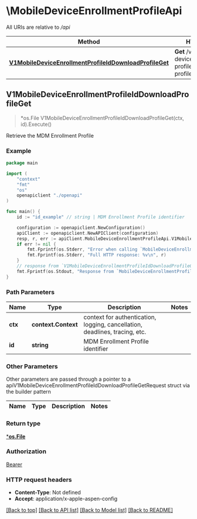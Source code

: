 # \MobileDeviceEnrollmentProfileApi

All URIs are relative to */api*

Method | HTTP request | Description
------------- | ------------- | -------------
[**V1MobileDeviceEnrollmentProfileIdDownloadProfileGet**](MobileDeviceEnrollmentProfileApi.md#V1MobileDeviceEnrollmentProfileIdDownloadProfileGet) | **Get** /v1/mobile-device-enrollment-profile/{id}/download-profile | Retrieve the MDM Enrollment Profile 



## V1MobileDeviceEnrollmentProfileIdDownloadProfileGet

> *os.File V1MobileDeviceEnrollmentProfileIdDownloadProfileGet(ctx, id).Execute()

Retrieve the MDM Enrollment Profile 



### Example

```go
package main

import (
    "context"
    "fmt"
    "os"
    openapiclient "./openapi"
)

func main() {
    id := "id_example" // string | MDM Enrollment Profile identifier

    configuration := openapiclient.NewConfiguration()
    apiClient := openapiclient.NewAPIClient(configuration)
    resp, r, err := apiClient.MobileDeviceEnrollmentProfileApi.V1MobileDeviceEnrollmentProfileIdDownloadProfileGet(context.Background(), id).Execute()
    if err != nil {
        fmt.Fprintf(os.Stderr, "Error when calling `MobileDeviceEnrollmentProfileApi.V1MobileDeviceEnrollmentProfileIdDownloadProfileGet``: %v\n", err)
        fmt.Fprintf(os.Stderr, "Full HTTP response: %v\n", r)
    }
    // response from `V1MobileDeviceEnrollmentProfileIdDownloadProfileGet`: *os.File
    fmt.Fprintf(os.Stdout, "Response from `MobileDeviceEnrollmentProfileApi.V1MobileDeviceEnrollmentProfileIdDownloadProfileGet`: %v\n", resp)
}
```

### Path Parameters


Name | Type | Description  | Notes
------------- | ------------- | ------------- | -------------
**ctx** | **context.Context** | context for authentication, logging, cancellation, deadlines, tracing, etc.
**id** | **string** | MDM Enrollment Profile identifier | 

### Other Parameters

Other parameters are passed through a pointer to a apiV1MobileDeviceEnrollmentProfileIdDownloadProfileGetRequest struct via the builder pattern


Name | Type | Description  | Notes
------------- | ------------- | ------------- | -------------


### Return type

[***os.File**](*os.File.md)

### Authorization

[Bearer](../README.md#Bearer)

### HTTP request headers

- **Content-Type**: Not defined
- **Accept**: application/x-apple-aspen-config

[[Back to top]](#) [[Back to API list]](../README.md#documentation-for-api-endpoints)
[[Back to Model list]](../README.md#documentation-for-models)
[[Back to README]](../README.md)

